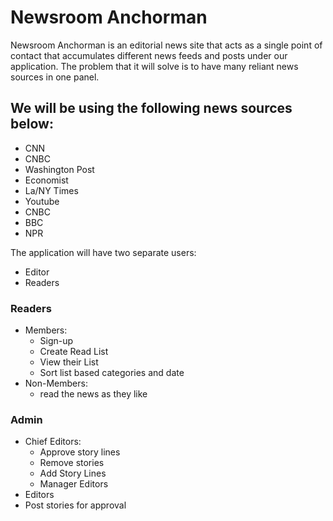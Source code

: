 # Newsroom Anchorman


Newsroom Anchorman is an editorial news site that acts as a single point of contact that accumulates different news feeds and posts under our application. The problem that it will solve is to have many reliant news sources in one panel.

## We will be using the following news sources below:
  - CNN
  - CNBC
  - Washington Post
  - Economist
  - La/NY Times
  - Youtube
  - CNBC
  - BBC
  - NPR


The application will have two separate users:
  - Editor
  - Readers


### Readers

 - Members:
    - Sign-up
    - Create Read List
     -  View their List
    -  Sort list based categories and date
-  Non-Members:
    - read the news as they like

### Admin
- Chief Editors:
    -   Approve story lines
    -   Remove stories
    -   Add Story Lines
    -   Manager Editors
- Editors
-   Post stories for approval
